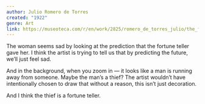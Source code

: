 ```yaml
---
author: Julio Romero de Torres
created: "1922"
genre: Art
link: https://museoteca.com/r/en/work/2825/romero_de_torres_julio/the_fortune_teller/!/
---
```


The woman seems sad by looking at the prediction that the fortune teller gave her. I think the artist is trying to tell us that by predicting the future, we’ll just feel sad.

And in the background, when you zoom in — it looks like a man is running away from someone. Maybe the man’s a thief? The artist wouldn’t have intentionally chosen to draw that without a reason, this isn’t just decoration.

And I think the thief is a fortune teller.
